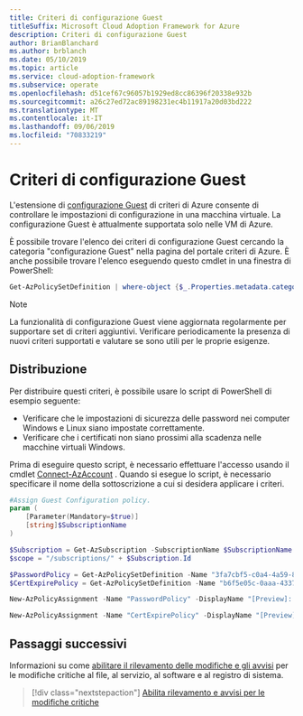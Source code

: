 ```yaml
---
title: Criteri di configurazione Guest
titleSuffix: Microsoft Cloud Adoption Framework for Azure
description: Criteri di configurazione Guest
author: BrianBlanchard
ms.author: brblanch
ms.date: 05/10/2019
ms.topic: article
ms.service: cloud-adoption-framework
ms.subservice: operate
ms.openlocfilehash: d51cef67c96057b1929ed8cc86396f20338e932b
ms.sourcegitcommit: a26c27ed72ac89198231ec4b11917a20d03bd222
ms.translationtype: MT
ms.contentlocale: it-IT
ms.lasthandoff: 09/06/2019
ms.locfileid: "70833219"
---
```

# <a name="guest-configuration-policy"></a>Criteri di configurazione Guest

L'estensione di [configurazione Guest](/azure/governance/policy/concepts/guest-configuration) di criteri di Azure consente di controllare le impostazioni di configurazione in una macchina virtuale. La configurazione Guest è attualmente supportata solo nelle VM di Azure.

È possibile trovare l'elenco dei criteri di configurazione Guest cercando la categoria "configurazione Guest" nella pagina del portale criteri di Azure. È anche possibile trovare l'elenco eseguendo questo cmdlet in una finestra di PowerShell:

```powershell
Get-AzPolicySetDefinition | where-object {$_.Properties.metadata.category -eq "Guest Configuration"}
```

> [!NOTE]
> La funzionalità di configurazione Guest viene aggiornata regolarmente per supportare set di criteri aggiuntivi. Verificare periodicamente la presenza di nuovi criteri supportati e valutare se sono utili per le proprie esigenze.

<!-- TODO: Update these links when available. 

By default, we recommend enabling the following policies:

- [Preview]: Audit to verify password security settings are set correctly inside Linux and Windows machines.
- Audit to verify that certificates are not nearing expiration on Windows VMs.

-->

## <a name="deployment"></a>Distribuzione

Per distribuire questi criteri, è possibile usare lo script di PowerShell di esempio seguente:

- Verificare che le impostazioni di sicurezza delle password nei computer Windows e Linux siano impostate correttamente.
- Verificare che i certificati non siano prossimi alla scadenza nelle macchine virtuali Windows.

 Prima di eseguire questo script, è necessario effettuare l'accesso usando il cmdlet [Connect-AzAccount](https://docs.microsoft.com/powershell/module/az.accounts/connect-azaccount?view=azps-2.1.0) . Quando si esegue lo script, è necessario specificare il nome della sottoscrizione a cui si desidera applicare i criteri.

```powershell
#Assign Guest Configuration policy.
param (
    [Parameter(Mandatory=$true)]
    [string]$SubscriptionName
)

$Subscription = Get-AzSubscription -SubscriptionName $SubscriptionName
$scope = "/subscriptions/" + $Subscription.Id

$PasswordPolicy = Get-AzPolicySetDefinition -Name "3fa7cbf5-c0a4-4a59-85a5-cca4d996d5a6"
$CertExpirePolicy = Get-AzPolicySetDefinition -Name "b6f5e05c-0aaa-4337-8dd4-357c399d12ae"

New-AzPolicyAssignment -Name "PasswordPolicy" -DisplayName "[Preview]: Audit that password security settings are set correctly inside Linux and Windows machines" -Scope $scope -PolicySetDefinition $PasswordPolicy -AssignIdentity -Location eastus

New-AzPolicyAssignment -Name "CertExpirePolicy" -DisplayName "[Preview]: Audit that certificates are not expiring on Windows VMs" -Scope $scope -PolicySetDefinition $CertExpirePolicy -AssignIdentity -Location eastus
```

## <a name="next-steps"></a>Passaggi successivi

Informazioni su come [abilitare il rilevamento delle modifiche e gli avvisi](./enable-tracking-alerting.md) per le modifiche critiche al file, al servizio, al software e al registro di sistema.

> [!div class="nextstepaction"]
> [Abilita rilevamento e avvisi per le modifiche critiche](./enable-tracking-alerting.md)
